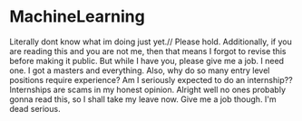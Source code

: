# MachineLearning
Literally dont know what im doing just yet.//
Please hold.
Additionally, if you are reading this and you are not me, then that means I forgot to revise this before making it public.
But while I have you, please give me a job. 
I need one.
I got a masters and everything.
Also, why do so many entry level positions require experience? 
Am I seriously expected to do an internship??
Internships are scams in my honest opinion.
Alright well no ones probably gonna read this, so I shall take my leave now.
Give me a job though.
I'm dead serious.
